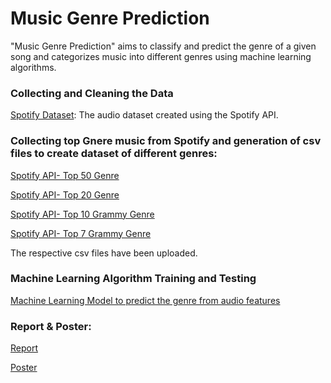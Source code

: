 
# Music Genre Prediction

"Music Genre Prediction" aims to classify and predict the genre of a given song and categorizes music into different genres using machine learning algorithms. 

### Collecting and Cleaning the Data
[Spotify Dataset](https://github.com/Reeya123/Machine-Learning_CSCI_6364_80/blob/main/SpotipyAPI.ipynb): The audio dataset created using the Spotify API. 

### Collecting top Gnere music from Spotify and generation of csv files to create dataset of different genres:
[Spotify API- Top 50 Genre](https://github.com/Reeya123/Machine-Learning_CSCI_6364_80/blob/main/SpotifyAPI_Top50Genre.ipynb)

[Spotify API- Top 20 Genre](https://github.com/Reeya123/Machine-Learning_CSCI_6364_80/blob/main/SpotifyAPI_Top20Genre.ipynb)

[Spotify API- Top 10 Grammy Genre](https://github.com/Reeya123/Machine-Learning_CSCI_6364_80/blob/main/SpotifyAPI_Top10GrammyGenre.ipynb)

[Spotify API- Top 7 Grammy Genre](https://github.com/Reeya123/Machine-Learning_CSCI_6364_80/blob/main/SpotifyAPI_Top7GrammyGenre.ipynb)

The respective csv files have been uploaded.

### Machine Learning Algorithm Training and Testing
[Machine Learning Model to predict the genre from audio features](https://github.com/Reeya123/Machine-Learning_CSCI_6364_80/blob/main/Music%20Genre%20Prediction.ipynb)

### Report & Poster:
[Report](https://github.com/Reeya123/Machine-Learning_CSCI_6364_80/blob/main/Music%20Genre%20Prediction-%20Report.pdf)

[Poster](https://github.com/Reeya123/Machine-Learning_CSCI_6364_80/blob/main/Project%20Poster.pdf)

